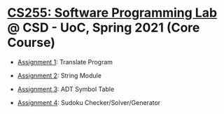 # [CS255: Software Programming Lab](https://www.csd.uoc.gr/~hy255/assignments.html) @ CSD - UoC, Spring 2021 (Core Course)

- [Assignment 1](translate): Translate Program

- [Assignment 2](string-module): String Module

- [Assignment 3](symboltable): ADT Symbol Table

- [Assignment 4](sudoku): Sudoku Checker/Solver/Generator
